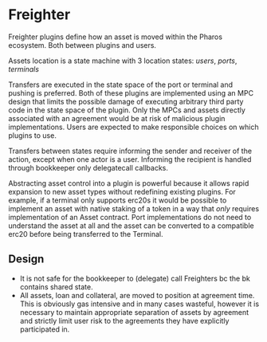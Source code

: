 # Freighter
Freighter plugins define how an asset is moved within the Pharos ecosystem. Both between plugins and users.

Assets location is a state machine with 3 location states: *users*, *ports*, *terminals*

Transfers are executed in the state space of the port or terminal and pushing is preferred. Both of these plugins
are implemented using an MPC design that limits the possible damage of executing arbitrary third party code in
the state space of the plugin. Only the MPCs and assets directly associated with an agreement would be at risk 
of malicious plugin implementations. Users are expected to make responsible choices on which plugins to use.

Transfers between states require informing the sender and receiver of the action, except when one actor is a 
user. Informing the recipient is handled through bookkeeper only delegatecall callbacks.

Abstracting asset control into a plugin is powerful because it allows rapid expansion to new asset types without
redefining existing plugins. For example, if a terminal only supports erc20s it would be possible to implement an
asset with native staking of a token in a way that *only* requires implementation of an Asset contract. 
Port implementations do not need to understand the asset at all and the asset can be converted to a compatible
erc20 before being transferred to the Terminal.

## Design
- It is not safe for the bookkeeper to (delegate) call Freighters bc the bk contains shared state.
- All assets, loan and collateral, are moved to position at agreement time. This is obviously gas intensive and
in many cases wasteful, however it is necessary to maintain appropriate separation of assets by agreement and
strictly limit user risk to the agreements they have explicitly participated in.